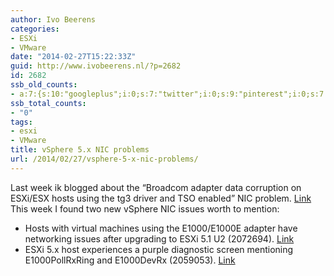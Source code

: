 ```yaml
---
author: Ivo Beerens
categories:
- ESXi
- VMware
date: "2014-02-27T15:22:33Z"
guid: http://www.ivobeerens.nl/?p=2682
id: 2682
ssb_old_counts:
- a:7:{s:10:"googleplus";i:0;s:7:"twitter";i:0;s:9:"pinterest";i:0;s:7:"fbshare";i:0;s:8:"linkedin";i:0;s:6:"reddit";i:0;s:6:"tumblr";i:0;}
ssb_total_counts:
- "0"
tags:
- esxi
- VMware
title: vSphere 5.x NIC problems
url: /2014/02/27/vsphere-5-x-nic-problems/
---
```


Last week ik blogged about the “Broadcom adapter data corruption on ESXi/ESX hosts using the tg3 driver and TSO enabled” NIC problem. [Link](http://localhost/2014/02/19/vmware-esxi-broadcom-data-corruption-problem-with-tg3-driver-check-your-environment/) This week I found two new vSphere NIC issues worth to mention:

- Hosts with virtual machines using the E1000/E1000E adapter have networking issues after upgrading to ESXi 5.1 U2 (2072694). [Link](http://kb.vmware.com/selfservice/microsites/search.do?cmd=displayKC&docType=kc&externalId=2072694)
- ESXi 5.x host experiences a purple diagnostic screen mentioning E1000PollRxRing and E1000DevRx (2059053). [Link](http://kb.vmware.com/selfservice/microsites/search.do?language=en_US&cmd=displayKC&externalId=2059053)
